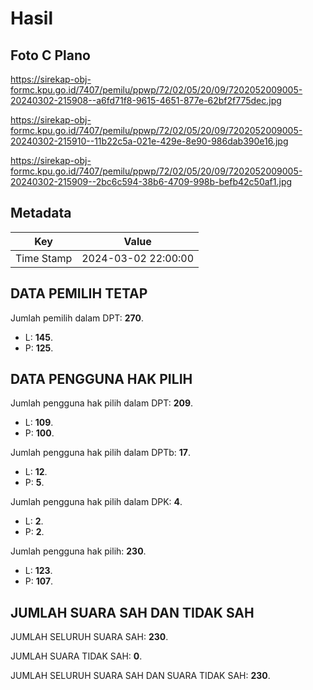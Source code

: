 # Hasil

## Foto C Plano

https://sirekap-obj-formc.kpu.go.id/7407/pemilu/ppwp/72/02/05/20/09/7202052009005-20240302-215908--a6fd71f8-9615-4651-877e-62bf2f775dec.jpg

https://sirekap-obj-formc.kpu.go.id/7407/pemilu/ppwp/72/02/05/20/09/7202052009005-20240302-215910--11b22c5a-021e-429e-8e90-986dab390e16.jpg

https://sirekap-obj-formc.kpu.go.id/7407/pemilu/ppwp/72/02/05/20/09/7202052009005-20240302-215909--2bc6c594-38b6-4709-998b-befb42c50af1.jpg


## Metadata

| Key        | Value               |
| ---------- | ------------------- |
| Time Stamp | 2024-03-02 22:00:00 |


## DATA PEMILIH TETAP

Jumlah pemilih dalam DPT: **270**.
 * L: **145**.
 * P: **125**.

## DATA PENGGUNA HAK PILIH

Jumlah pengguna hak pilih dalam DPT: **209**.
 * L: **109**.
 * P: **100**.

Jumlah pengguna hak pilih dalam DPTb: **17**.
 * L: **12**.
 * P: **5**.

Jumlah pengguna hak pilih dalam DPK: **4**.
 * L: **2**.
 * P: **2**.

Jumlah pengguna hak pilih: **230**.
 * L: **123**.
 * P: **107**.

## JUMLAH SUARA SAH DAN TIDAK SAH

JUMLAH SELURUH SUARA SAH: **230**.

JUMLAH SUARA TIDAK SAH: **0**.

JUMLAH SELURUH SUARA SAH DAN SUARA TIDAK SAH: **230**.


